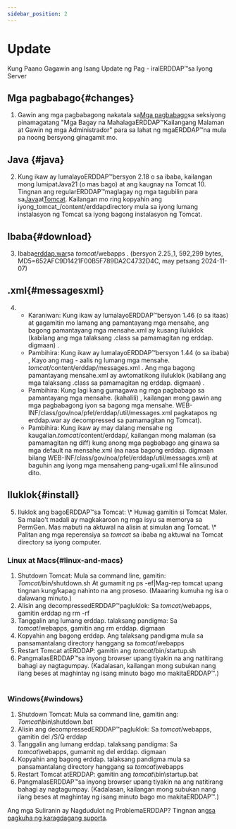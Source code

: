 ```yaml
---
sidebar_position: 2
---
```

# Update
Kung Paano Gagawin ang Isang Update ng Pag - iralERDDAP™sa Iyong Server

## Mga pagbabago{#changes} 
1. Gawin ang mga pagbabagong nakatala sa[Mga pagbabago](/changes)sa seksiyong pinamagatang "Mga Bagay na MahalagaERDDAP™Kailangang Malaman at Gawin ng mga Administrador" para sa lahat ng mgaERDDAP™na mula pa noong bersyong ginagamit mo.
     
## Java {#java} 
2. Kung ikaw ay lumalayoERDDAP™bersyon 2.18 o sa ibaba, kailangan mong lumipatJava21 (o mas bago) at ang kaugnay na Tomcat 10. Tingnan ang regularERDDAP™maglagay ng mga tagubilin para sa[Java](/docs/server-admin/deploy-install#java)at[Tomcat](/docs/server-admin/deploy-install#tomcat). Kailangan mo ring kopyahin ang iyong_tomcat_/content/erddapdirectory mula sa iyong lumang instalasyon ng Tomcat sa iyong bagong instalasyon ng Tomcat.

## Ibaba{#download} 
3. Ibaba[erddap.war](https://github.com/ERDDAP/erddap/releases/download/v2.25.1/erddap.war)sa _tomcat_/webapps .
     (bersyon 2.25_1, 592,299 bytes, MD5=652AFC9D1421F00B5F789DA2C4732D4C, may petsang 2024-11-07) 
     
## .xml{#messagesxml} 
4. 
    * Karaniwan: Kung ikaw ay lumalayoERDDAP™bersyon 1.46 (o sa itaas) at gagamitin mo lamang ang pamantayang mga mensahe, ang bagong pamantayang mga mensahe.xml ay kusang iluluklok (kabilang ang mga talaksang .class sa pamamagitan ng erddap. digmaan) .
         
    * Pambihira: Kung ikaw ay lumalayoERDDAP™bersyon 1.44 (o sa ibaba) ,
Kayo ang mag - aalis ng lumang mga mensahe.
        _tomcat_/content/erddap/messages.xml .
Ang mga bagong pamantayang mensahe.xml ay awtomatikong iluluklok (kabilang ang mga talaksang .class sa pamamagitan ng erddap. digmaan) .
         
    * Pambihira: Kung lagi kang gumagawa ng mga pagbabago sa pamantayang mga mensahe. (kahalili) ,
kailangan mong gawin ang mga pagbabagong iyon sa bagong mga mensahe.
WEB-INF/class/gov/noa/pfel/erddap/util/messages.xml pagkatapos ng erddap.war ay decompressed sa pamamagitan ng Tomcat).
         
    * Pambihira: Kung ikaw ay may dalang mensahe ng kaugalian._tomcat_/content/erddap/,
kailangan mong malaman (sa pamamagitan ng diff) kung anong mga pagbabago ang ginawa sa mga default na mensahe.xml (na nasa bagong erddap. digmaan bilang
WEB-INF/class/gov/noa/pfel/erddap/util/messages.xml) at baguhin ang iyong mga mensaheng pang-ugali.xml file alinsunod dito.
         
## Iluklok{#install} 
5. Iluklok ang bagoERDDAP™sa Tomcat:
\\* Huwag gamitin si Tomcat Maler. Sa malao't madali ay magkakaroon ng mga isyu sa memorya sa PermGen. Mas mabuti na aktuwal na alisin at simulan ang Tomcat.
\\* Palitan ang mga reperensiya sa _tomcat_ sa ibaba ng aktuwal na Tomcat directory sa iyong computer.
     
### Linux at Macs{#linux-and-macs} 
1. Shutdown Tomcat: Mula sa command line, gamitin: _Tomcat_/bin/shutdown.sh
At gumamit ng ps -ef|Mag-rep tomcat upang tingnan kung/kapag nahinto na ang proseso. (Maaaring kumuha ng isa o dalawang minuto.) 
2. Alisin ang decompressedERDDAP™pagluklok: Sa _tomcat_/webapps, gamitin
erddap ng rm -rf
3. Tanggalin ang lumang erddap. talaksang pandigma: Sa _tomcat_/webapps, gamitin ang rm erddap. digmaan
4. Kopyahin ang bagong erddap. Ang talaksang pandigma mula sa pansamantalang directory hanggang sa _tomcat_/webapps
5. Restart Tomcat atERDDAP: gamitin ang _tomcat_/bin/startup.sh
6. PangmalasERDDAP™sa inyong browser upang tiyakin na ang natitirang bahagi ay nagtagumpay.
     (Kadalasan, kailangan mong subukan nang ilang beses at maghintay ng isang minuto bago mo makitaERDDAP™.)   
             
### Windows{#windows} 
1. Shutdown Tomcat: Mula sa command line, gamitin ang: _Tomcat_\bin\\shutdown.bat
2. Alisin ang decompressedERDDAP™pagluklok: Sa _tomcat_/webapps, gamitin
del /S/Q erddap
3. Tanggalin ang lumang erddap. talaksang pandigma: Sa _tomcat_\\webapps, gumamit ng del erddap. digmaan
4. Kopyahin ang bagong erddap. talaksang pandigma mula sa pansamantalang directory hanggang sa _tomcat_\\webapps
5. Restart Tomcat atERDDAP: gamitin ang _tomcat_\bin\\startup.bat
6. PangmalasERDDAP™sa inyong browser upang tiyakin na ang natitirang bahagi ay nagtagumpay.
     (Kadalasan, kailangan mong subukan nang ilang beses at maghintay ng isang minuto bago mo makitaERDDAP™.) 

Ang mga Suliranin ay Nagdudulot ng ProblemaERDDAP? Tingnan ang[sa pagkuha ng karagdagang suporta](/docs/intro#support).
